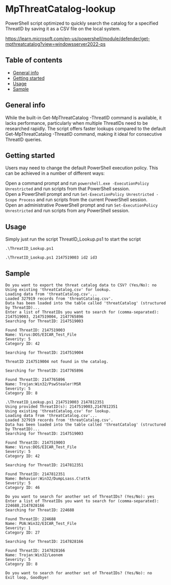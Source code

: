 # MpThreatCatalog-lookup
PowerShell script optimized to quickly search the catalog for a specified ThreatID by saving it as a CSV file on the local system. 

https://learn.microsoft.com/en-us/powershell/module/defender/get-mpthreatcatalog?view=windowsserver2022-ps

## Table of contents
* [General info](#general-info)
* [Getting started](#getting-started)
* [Usage](#usage)
* [Sample](#sample)

## General info
While the built-in Get-MpThreatCatalog -ThreatID <id> command is available, it lacks performance, particularly when multiple ThreatIDs need to be researched rapidly. The script offers faster lookups compared to the default Get-MpThreatCatalog -ThreatID <id> command, making it ideal for consecutive ThreatID queries.
	
## Getting started
Users may need to change the default PowerShell execution policy. This can be achieved in a number of different ways:<br />

Open a command prompt and run ```powershell.exe -ExecutionPolicy Unrestricted``` and run scripts from that PowerShell session.<br />
Open a PowerShell prompt and run ```Set-ExecutionPolicy Unrestricted -Scope Process``` and run scripts from the current PowerShell session.<br />
Open an administrative PowerShell prompt and run ```Set-ExecutionPolicy Unrestricted``` and run scripts from any PowerShell session.<br />

## Usage
Simply just run the script ThreatID_Lookup.ps1 to start the script
```
.\ThreatID_Lookup.ps1

```

```
.\ThreatID_Lookup.ps1 2147519003 id2 id3

```

## Sample
```
Do you want to export the threat catalog data to CSV? (Yes/No): no
Using existing 'threatCatalog.csv' for lookup.
Loading data from 'threatCatalog.csv'...
Loaded 327919 records from 'threatCatalog.csv'.
Data has been loaded into the table called 'threatCatalog' (structured by ThreatID)...
Enter a list of ThreatIDs you want to search for (comma-separated): 2147519003, 2147519004, 2147765896
Searching for ThreatID: 2147519003

Found ThreatID: 2147519003
Name: Virus:DOS/EICAR_Test_File
Severity: 5
Category ID: 42

Searching for ThreatID: 2147519004

ThreatID 2147519004 not found in the catalog.

Searching for ThreatID: 2147765896

Found ThreatID: 2147765896
Name: Trojan:Win32/PswStealer!MSR
Severity: 5
Category ID: 8

```
```
.\ThreatID_Lookup.ps1 2147519003 2147812351
Using provided ThreatID(s): 2147519003,2147812351
Using existing 'threatCatalog.csv' for lookup.
Loading data from 'threatCatalog.csv'...
Loaded 327919 records from 'threatCatalog.csv'.
Data has been loaded into the table called 'threatCatalog' (structured by ThreatID)...
Searching for ThreatID: 2147519003

Found ThreatID: 2147519003
Name: Virus:DOS/EICAR_Test_File
Severity: 5
Category ID: 42

Searching for ThreatID: 2147812351

Found ThreatID: 2147812351
Name: Behavior:Win32/DumpLsass.C!attk
Severity: 5
Category ID: 46

Do you want to search for another set of ThreatIDs? (Yes/No): yes
Enter a list of ThreatIDs you want to search for (comma-separated): 224688,2147828166
Searching for ThreatID: 224688

Found ThreatID: 224688
Name: PUA:Win32/EICAR_Test_File
Severity: 1
Category ID: 27

Searching for ThreatID: 2147828166

Found ThreatID: 2147828166
Name: Trojan:Win32/Leonem
Severity: 5
Category ID: 8

Do you want to search for another set of ThreatIDs? (Yes/No): no
Exit loop, Goodbye!

```
